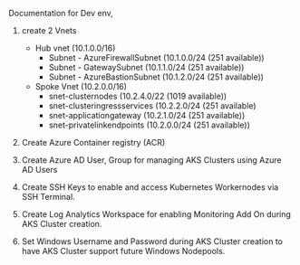 Documentation for Dev env,

1. create 2 Vnets
    * Hub vnet (10.1.0.0/16)
        * Subnet - AzureFirewallSubnet (10.1.0.0/24 (251 available))
        * Subnet - GatewaySubnet (10.1.1.0/24 (251 available))
        * Subnet - AzureBastionSubnet (10.1.2.0/24 (251 available))
    * Spoke Vnet (10.2.0.0/16)
        * snet-clusternodes (10.2.4.0/22 (1019 available))
        * snet-clusteringressservices (10.2.2.0/24 (251 available)
        * snet-applicationgateway (10.2.1.0/24 (251 available))
        * snet-privatelinkendpoints (10.2.0.0/24 (251 available))

2. Create Azure Container registry (ACR)
3. Create Azure AD User, Group for managing AKS Clusters using Azure AD Users
4. Create SSH Keys to enable and access Kubernetes Workernodes via SSH Terminal.
5. Create Log Analytics Workspace for enabling Monitoring Add On during AKS Cluster creation.
6. Set Windows Username and Password during AKS Cluster creation to have AKS Cluster support future Windows Nodepools.
